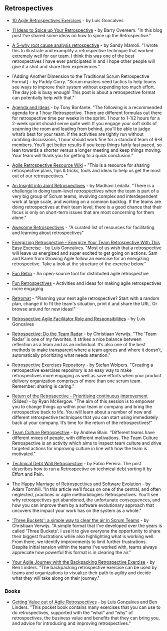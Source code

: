 ## Retrospectives

- [10 Agile Retrospectives Exercises](https://www.dropbox.com/s/6nedqvit10rvptc/10%20Agile%20Retrospectives%20Exercises_Luis%20Goncalves.pdf) - by Luis Goncalves

- [11 Ideas to Spice up Your Retrospective](https://www.scrum.org/resources/blog/11-ideas-spice-your-retrospective) - by Barry Overeem. "In this blog post I've shared some ideas on how to spice up the Retrospective."

- [A 5-why root cause analysis retrospective](http://nomad8.com/a-5-why-root-cause-analysis-retrospective/) - by Sandy Mamoli. "I wrote this to illustrate and examplify a retrospective technique that worked extremely well for our team. I think this was one of the best retrospectives I have ever participated in and I hope other people will give it a shot and share their experiences."

- [Adding Another Dimension to the Traditional Scrum Retrospective Format] - by Paddy Corry. "Scrum masters need tactics to help teams see ways to improve their system without expending too much effort. The day job is busy enough! This post is about a retrospective format can potentially help with that."

- [Agenda and Ideas](https://www.solutionsiq.com/learning/blog-post/agenda-and-ideas/) - by Tony Bonfante. "The following is a recommended agenda for a 1 hour Retrospective. There are different formulas out there for retrospective time per weeks in the sprint. 1 hour to 1-1/2 hours for a 2-week sprint should serve quite well. If you engage your soft skills of scanning the room and leading from behind, you’ll be able to judge what’s best for your team. If the activities are tightly run without rambling discussions, 1 hour should work fine for a standard team of 6-9 members. You’ll get better results if you keep things fairly fast paced, so lean towards a shorter versus a longer meeting and keep things moving. Your team will thank you for getting to a quick conclusion."

- [Agile Retrospective Resource Wiki](http://retrospectivewiki.org/index.php?title=Agile_Retrospective_Resource_Wiki) - "This is a resource for sharing retrospective plans, tips & tricks, tools and ideas to help us get the most out of our retrospectives. "

- [An Insight into Joint Retrospectives](https://www.scrumalliance.org/community/articles/2014/july/an-insight-into-joint-retrospectives) - by Madhavi Ledalla. "There is a challenge in doing team-level retrospectives when the team is part of a very big group of Scrum teams, involving complex and interdependent work at large scale, and working on a common backlog. If the teams are doing retrospectives at their team level, there is a good chance that their focus is only on short-term issues that are most concerning for them alone."

- [Awesome Retrospectives](https://github.com/josephearl/awesome-retrospectives) - "A curated list of resources for facilitating and learning about retrospectives"

- [Energizing Retrospective – Energize Your Team Retrospective With This Easy Exercise](https://luis-goncalves.com/energize-your-team-retrospective/) - by Luis Goncalves. "Most of us wish that a retrospective will leave us energized and super excited to get going on actions. Sam and Karen from Growing Agile follow an exercise for an energizing retrospective. Take a look at the structure of the exercise below."

- [Fun Retro](http://funretro.github.io/distributed/) - An open-source tool for distributed agile retrospective

- [Fun Retrospectives](http://www.funretrospectives.com/) - Activities and ideas for making agile retrospectives more engaging

- [Retromat](https://plans-for-retrospectives.com/) - "Planning your next agile retrospective? Start with a random plan, change it to fit the team's situation, print it and share the URL. Or browse around for new ideas!"

- [Retrospective Agile Facilitator Role and Responsibilities](https://luis-goncalves.com/retrospective-agile-facilitator/) - by Luis Goncalves

- [Retrospective: Do the Team Radar](https://blog.agilistic.nl/retrospective-do-the-team-radar/) - by Christiaan Verwijs. "The ‘Team Radar’ is one of my favorites. It strikes a nice balance between reflection as a team and as an individual. It’s also one of the best methods to make transparent where a team agrees and where it doesn’t, automatically prioritizing what needs attention."

- [Retrospective Exercises Repository](https://age-of-product.com/retrospective-exercises/) - by Stefan Wolpers. "Creating a retrospective exercises repository is an easy way to make retrospectives more engaging as well as save efforts when your product delivery organization comprises of more than one scrum team. Remember: sharing is caring."

- [Return of the Retrospective - Prioritising continuous improvement](https://www.slideshare.net/RyanMcKergow/return-of-the-retrospective-prioritising-continuous-improvement-15122016) (Slides) - by Ryan McKergow. "The aim of this session is to empower you to change things up within your team or company and bring the retrospective back to life. You will learn about a number of new and different retrospective techniques that you can start using immediately back at your company. It’s time for the return of the retrospectives!"

- [Team Culture Retrospective](https://elabor8.com.au/team-culture-retrospective/) - by Andrew Blain. "Different teams have different mixes of people, with different motivations. The Team Culture Retrospective is an activity which aims to inspect team culture and drive targeted actions for improving culture in line with how the team is motivated."

- [Technical Debt Wall Retrospective](http://fabiopereira.me/blog/2009/09/01/technical-debt-retrospective/) - by Fabio Pereira. The post describes how to run a Retrospective on technical debt sorting it by Effort and Pain.

- [The Happy Marriage of Retrospectives and Software Evolution](http://www.empear.com/blog/happy-marriage-of-retrospective-and-software-evolution/) - by Adam Tornhill. "In this article we’ll focus on one of the central, and often neglected, practices or agile methodologies: Retrospectives. You’ll see why retrospectives get abandoned, the unfortunate consequences, and how you can improve them by a software evolutionary approach that uncovers the impact your work has on the system as a whole."

- ['Three Buckets': a simple way to clear the air in Scrum Teams](https://blog.agilistic.nl/three-buckets-a-simple-way-to-clear-the-air-in-scrum-teams/) - by Christiaan Verwijs. "A simple format that I've developed over the years is called 'Three Buckets'. I use it to give everyone the opportunity to share their biggest frustrations while also highlighting what is working well. From there, we identify improvements to limit further frustrations. Despite initial tension within the teams I've worked with, teams always appreciate how powerful this format is in clearing the air."

- [Your Agile Journey with the Backpacking Retrospective Exercise](https://www.benlinders.com/2017/agile-journey-backpacking-retrospective-exercise/) - by Ben Linders. "The backpacking retrospective exercise can be used by teams and organizations to visualize their path to agility and decide what they will take along on their journey."

### Books

- [Getting Value out of Agile Retrospectives](https://www.infoq.com/minibooks/agile-retrospectives-value) - by Luis Gonçalves and Ben Linders. "This pocket book contains many exercises that you can use to do retrospectives, supported with the “what” and “why” of retrospectives, the business value and benefits that they can bring you, and advice for introducing and improving retrospectives."

